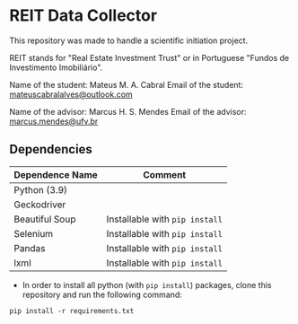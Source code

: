 # REIT Data Collector

This repository was made to handle a scientific initiation project.

REIT stands for "Real Estate Investment Trust" or in Portuguese "Fundos de Investimento Imobiliário".

Name of the student: Mateus M. A. Cabral
Email of the student: mateuscabralalves@outlook.com

Name of the advisor: Marcus H. S. Mendes
Email of the advisor: marcus.mendes@ufv.br

## Dependencies

| **Dependence Name** | **Comment**                    |
|---------------------|--------------------------------|
| Python (3.9)        |                                |
| Geckodriver         |                                |
| Beautiful Soup      | Installable with `pip install` |
| Selenium            | Installable with `pip install` |
| Pandas              | Installable with `pip install` |
| lxml                | Installable with `pip install` |

- In order to install all python (with `pip install`) packages, clone this repository and run the following command:

```
pip install -r requirements.txt
```
